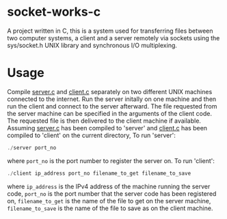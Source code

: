 # socket-works-c
A project written in C, this is a system used for transferring files between two computer systems, a client and a server remotely via sockets using the sys/socket.h UNIX library and synchronous I/O multiplexing.

# Usage
Compile [server.c](server.c) and [client.c](client.c) separately on two different UNIX machines connected to the internet. Run the server initally on one machine and then run the client and connect to the server afterward. The file requested from the server machine can be specified in the arguments of the client code. The requested file is then delivered to the client machine if available.
Assuming [server.c](server.c) has been compiled to 'server' and [client.c](client.c) has been compiled to 'client' on the current directory,
To run 'server':
```c
./server port_no
```
where `port_no` is the port number to register the server on.
To run 'client':
```c
./client ip_address port_no filename_to_get filename_to_save
```
where `ip_address` is the IPv4 address of the machine running the server code, `port_no` is the port number that the server code has been registered on, `filename_to_get` is the name of the file to get on the server machine, `filename_to_save` is the name of the file to save as on the client machine.
